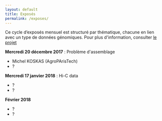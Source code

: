 ```yaml
---
layout: default
title: Exposés
permalink: /exposes/
---
```


Ce cycle d’exposés mensuel est structuré par thématique, chacune en lien avec un type de données génomiques. Pour plus d'information, consulter [le projet](projet.md)

**Mercredi 20 décembre 2017** : Problème d'assemblage
- Michel KOSKAS (AgroPArisTech)
- ?

**Mercredi 17 janvier 2018** : Hi-C data
- ?
- ?

**Février 2018**
- ?
- ?
